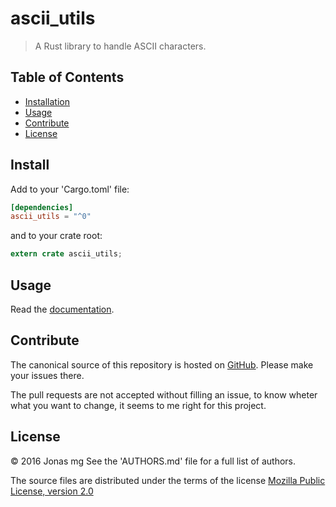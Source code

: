 # ascii_utils

> A Rust library to handle ASCII characters.

## Table of Contents

- [Installation](#install)
- [Usage](#usage)
- [Contribute](#contribute)
- [License](#license)

## Install

Add to your 'Cargo.toml' file:

```toml
[dependencies]
ascii_utils = "^0"
```

and to your crate root:

```rust
extern crate ascii_utils;
```

## Usage

Read the [documentation](https://docs.rs/ascii_utils).

## Contribute

The canonical source of this repository is hosted on
[GitHub](https://github.com/tredoe/ascii_utils).
Please make your issues there.

The pull requests are not accepted without filling an issue, to know wheter
what you want to change, it seems to me right for this project.

## License

© 2016  Jonas mg
See the 'AUTHORS.md' file for a full list of authors.

The source files are distributed under the terms of the license
[Mozilla Public License, version 2.0](https://www.mozilla.org/en-US/MPL/2.0/)
